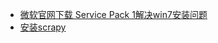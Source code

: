 - [微软官网下载 Service Pack 1解决win7安装问题](https://www.microsoft.com/zh-CN/download/details.aspx?id=5842)
- [安装scrapy](http://www.cnblogs.com/liuliliuli2017/p/6746440.html)
